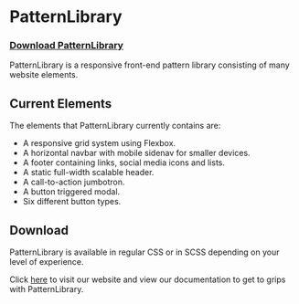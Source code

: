 # PatternLibrary

### <a href="https://elizabethmaccabe.github.io/PatternLibrary">Download PatternLibrary</a>

PatternLibrary is a responsive front-end pattern library consisting of many website elements.

## Current Elements

The elements that PatternLibrary currently contains are:

* A responsive grid system using Flexbox.
* A horizontal navbar with mobile sidenav for smaller devices.
* A footer containing links, social media icons and lists.
* A static full-width scalable header.
* A call-to-action jumbotron.
* A button triggered modal.
* Six different button types.

## Download

PatternLibrary is available in regular CSS or in SCSS depending on your level of experience.

Click <a href="https://elizabethmaccabe.github.io/PatternLibrary">here</a> to visit our website and view our documentation to get to grips with PatternLibrary.